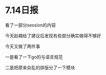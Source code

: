#      7.14日报

看了一部分session的内容

今天赵楠给了建议后发现有些部分确实做得不够好

今天又做了两件事

一是看了一下go的与语言规范

二是把原来杂乱的排版分了一下模块

